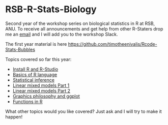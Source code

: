 # RSB-R-Stats-Biology

Second year of the workshop series on biological statistics in R at RSB, ANU. To receive all announcements and get help from other R-Staters drop me an [email](mailto:timotheebonnetc@gmail.com) and I will add you to the workshop Slack.

The first year material is here https://github.com/timotheenivalis/Rcode-Stats-Bubbles

Topics covered so far this year:
* [Install R and R-Studio](https://github.com/timotheenivalis/RSB-R-Stats-Biology/tree/master/00.Install)
* [Basics of R language](https://github.com/timotheenivalis/RSB-R-Stats-Biology/tree/master/01.IntroR)
* [Statistical inference](https://github.com/timotheenivalis/RSB-R-Stats-Biology/tree/master/02.IntroStats)
* [Linear mixed models Part 1](https://github.com/timotheenivalis/RSB-R-Stats-Biology/tree/master/03.MixedModels)
* [Linear mixed models Part 2](https://github.com/timotheenivalis/RSB-R-Stats-Biology/tree/master/05.MixedModels2)
* [Graphics philosophy and ggplot](https://github.com/timotheenivalis/RSB-R-Stats-Biology/tree/master/04.GraphicDesign)
* [Functions in R](https://github.com/timotheenivalis/RSB-R-Stats-Biology/tree/master/06.FunctionsAndFundamentalCoding)

What other topics would you like covered? Just ask and I will try to make it happen!
